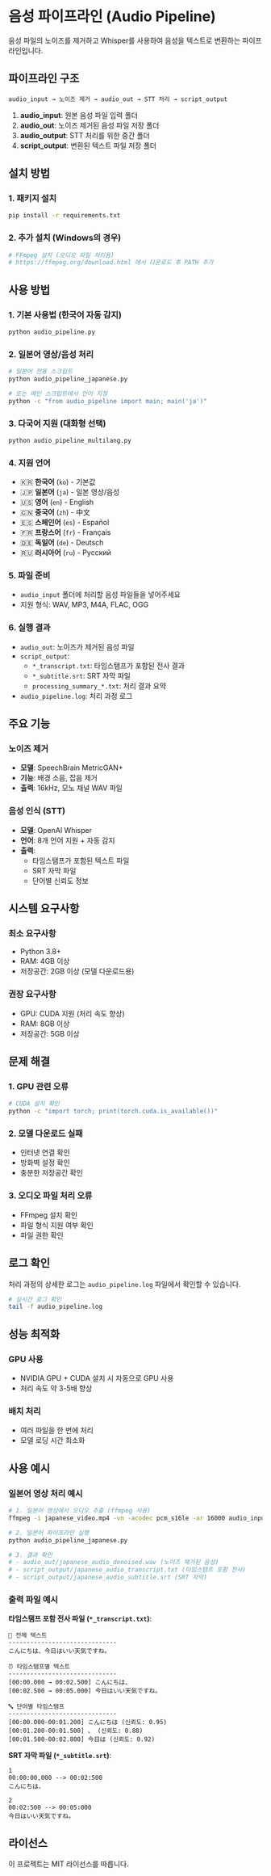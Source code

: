 # 음성 파이프라인 (Audio Pipeline)

음성 파일의 노이즈를 제거하고 Whisper를 사용하여 음성을 텍스트로 변환하는 파이프라인입니다.

## 파이프라인 구조

```
audio_input → 노이즈 제거 → audio_out → STT 처리 → script_output
```

1. **audio_input**: 원본 음성 파일 입력 폴더
2. **audio_out**: 노이즈 제거된 음성 파일 저장 폴더  
3. **audio_output**: STT 처리를 위한 중간 폴더
4. **script_output**: 변환된 텍스트 파일 저장 폴더

## 설치 방법

### 1. 패키지 설치
```bash
pip install -r requirements.txt
```

### 2. 추가 설치 (Windows의 경우)
```bash
# FFmpeg 설치 (오디오 파일 처리용)
# https://ffmpeg.org/download.html 에서 다운로드 후 PATH 추가
```

## 사용 방법

### 1. 기본 사용법 (한국어 자동 감지)
```bash
python audio_pipeline.py
```

### 2. 일본어 영상/음성 처리
```bash
# 일본어 전용 스크립트
python audio_pipeline_japanese.py

# 또는 메인 스크립트에서 언어 지정
python -c "from audio_pipeline import main; main('ja')"
```

### 3. 다국어 지원 (대화형 선택)
```bash
python audio_pipeline_multilang.py
```

### 4. 지원 언어
- 🇰🇷 **한국어** (`ko`) - 기본값
- 🇯🇵 **일본어** (`ja`) - 일본 영상/음성
- 🇺🇸 **영어** (`en`) - English
- 🇨🇳 **중국어** (`zh`) - 中文
- 🇪🇸 **스페인어** (`es`) - Español
- 🇫🇷 **프랑스어** (`fr`) - Français
- 🇩🇪 **독일어** (`de`) - Deutsch
- 🇷🇺 **러시아어** (`ru`) - Русский

### 5. 파일 준비
- `audio_input` 폴더에 처리할 음성 파일들을 넣어주세요
- 지원 형식: WAV, MP3, M4A, FLAC, OGG

### 6. 실행 결과
- `audio_out`: 노이즈가 제거된 음성 파일
- `script_output`: 
  - `*_transcript.txt`: 타임스탬프가 포함된 전사 결과
  - `*_subtitle.srt`: SRT 자막 파일
  - `processing_summary_*.txt`: 처리 결과 요약
- `audio_pipeline.log`: 처리 과정 로그

## 주요 기능

### 노이즈 제거
- **모델**: SpeechBrain MetricGAN+
- **기능**: 배경 소음, 잡음 제거
- **출력**: 16kHz, 모노 채널 WAV 파일

### 음성 인식 (STT)
- **모델**: OpenAI Whisper
- **언어**: 8개 언어 지원 + 자동 감지
- **출력**: 
  - 타임스탬프가 포함된 텍스트 파일
  - SRT 자막 파일
  - 단어별 신뢰도 정보

## 시스템 요구사항

### 최소 요구사항
- Python 3.8+
- RAM: 4GB 이상
- 저장공간: 2GB 이상 (모델 다운로드용)

### 권장 요구사항
- GPU: CUDA 지원 (처리 속도 향상)
- RAM: 8GB 이상
- 저장공간: 5GB 이상

## 문제 해결

### 1. GPU 관련 오류
```bash
# CUDA 설치 확인
python -c "import torch; print(torch.cuda.is_available())"
```

### 2. 모델 다운로드 실패
- 인터넷 연결 확인
- 방화벽 설정 확인
- 충분한 저장공간 확인

### 3. 오디오 파일 처리 오류
- FFmpeg 설치 확인
- 파일 형식 지원 여부 확인
- 파일 권한 확인

## 로그 확인

처리 과정의 상세한 로그는 `audio_pipeline.log` 파일에서 확인할 수 있습니다.

```bash
# 실시간 로그 확인
tail -f audio_pipeline.log
```

## 성능 최적화

### GPU 사용
- NVIDIA GPU + CUDA 설치 시 자동으로 GPU 사용
- 처리 속도 약 3-5배 향상

### 배치 처리
- 여러 파일을 한 번에 처리
- 모델 로딩 시간 최소화

## 사용 예시

### 일본어 영상 처리 예시
```bash
# 1. 일본어 영상에서 오디오 추출 (ffmpeg 사용)
ffmpeg -i japanese_video.mp4 -vn -acodec pcm_s16le -ar 16000 audio_input/japanese_audio.wav

# 2. 일본어 파이프라인 실행
python audio_pipeline_japanese.py

# 3. 결과 확인
# - audio_out/japanese_audio_denoised.wav (노이즈 제거된 음성)
# - script_output/japanese_audio_transcript.txt (타임스탬프 포함 전사)
# - script_output/japanese_audio_subtitle.srt (SRT 자막)
```

### 출력 파일 예시
**타임스탬프 포함 전사 파일 (`*_transcript.txt`)**:
```
📝 전체 텍스트
------------------------------
こんにちは、今日はいい天気ですね。

⏰ 타임스탬프별 텍스트
------------------------------
[00:00.000 → 00:02.500] こんにちは、
[00:02.500 → 00:05.000] 今日はいい天気ですね。

🔤 단어별 타임스탬프
------------------------------
[00:00.000-00:01.200] こんにちは (신뢰도: 0.95)
[00:01.200-00:01.500] 、 (신뢰도: 0.88)
[00:01.500-00:02.800] 今日は (신뢰도: 0.92)
```

**SRT 자막 파일 (`*_subtitle.srt`)**:
```
1
00:00:00,000 --> 00:02:500
こんにちは、

2
00:02:500 --> 00:05:000
今日はいい天気ですね。
```

## 라이선스

이 프로젝트는 MIT 라이선스를 따릅니다.
